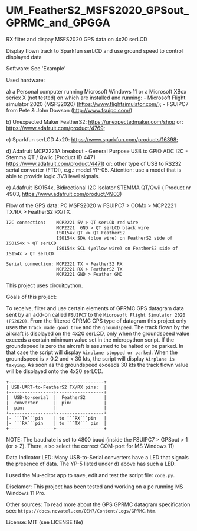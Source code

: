 # UM_FeatherS2_MSFS2020_GPSout_GPRMC_and_GPGGA
 RX fliter and dispay MSFS2020 GPS data on 4x20 serLCD


Display flown track to Sparkfun serLCD and use ground speed to control displayed data

Software:
See 'Example'

Used hardware:

a) a Personal computer running Microsoft Windows 11 or a Microsoft XBox seriex X (not tested) on which are installed and running: 
    - Microsoft Flight simulator 2020 (MSFS2020) (https://www.flightsimulator.com/);
    - FSUIPC7 from Pete & John Dowson (http://www.fsuipc.com/)

b) Unexpected Maker FeatherS2: https://unexpectedmaker.com/shop or: https://www.adafruit.com/product/4769;

c) Sparkfun serLCD 4x20: https://www.sparkfun.com/products/16398;

d) Adafruit MCP2221A breakout - General Purpose USB to GPIO ADC I2C - Stemma QT / Qwiic (Product ID 4471 https://www.adafruit.com/product/4471)
   or: other type of USB to RS232 serial converter (FTDI), e.g.: model YP-05. Attention: use a model that is able to provide logic 3V3 level signals.

e) Adafruit ISO154x, Bidirectional I2C Isolator STEMMA QT/Qwii ( Product nr 4903, https://www.adafruit.com/product/4903)

Flow of the GPS data:  PC MSFS2020 w FSUIPC7 > COMx > MCP2221 TX/RX > FeatherS2 RX/TX.
```
I2C connection:    MCP2221 5V > QT serLCD red wire
                   MCP2221  GND > QT serLCD black wire
                   ISO154x QT <> QT FeatherS2
                   ISO154x SDA (blue wire) on FeatherS2 side of ISO154x > QT serLCD
                   ISO154x SCL (yellow wire) on FeatherS2 side of IS154x > QT serLCD

Serial connection: MCP2221 TX > FeatherS2 RX
                   MCP2221 RX > FeatherS2 TX
                   MCP2221 GND > Feather GND
```
This project uses circuitpython.

Goals of this project:

To receive, filter and use certain elements of GPRMC GPS datagram data sent by an add-on called ```FSUIPC7``` to the ```Microsoft Flight Simulator 2020 (FS2020)```.
From the filtered GPRMC GPS type of datagram this project only uses the ```Track made good true``` and the ```groundspeed```. The track flown by the aircraft is displayed on the 4x20 serLCD, only when the groundspeed value exceeds a certain minimum value set in the micropython script. If the groundspeed is zero the aircraft is assumed to be halted or be parked. In that case the script will display ```Airplane stopped or parked```. When the groundspeed is > 0.2 and < 30 kts, the script will display ```Airplane is taxying```.  As soon as the groundspeed exceeds 30 kts the track flown value will be displayed onto the 4x20 serLCD.

```
+------------------------------------+
| USB-UART-to-FeatherS2 TX/RX pins:  |
+-----------------+------------------+
|  USB-to-serial  |  FeatherS2       |
|  converter      |  pin:            |
|  pin:           |                  |
+-----------------+------------------+
|- ```TX```pin    | to ```RX```pin   |
|- ```RX```pin    | to ```TX``` pin  |
+-----------------+------------------+
```
NOTE: The baudrate is set to 4800 baud (inside the FSUIPC7 > GPSout > 1 (or > 2). There, also select the correct COM-port for MS Windows 11)

Data Indicator LED:
Many USB-to-Serial converters have a LED that signals the presence of data. The YP-5 listed under d) above has such a LED.

I used the Mu-editor app to save, edit and test the script file: ```code.py```.


Disclamer:
This project has been tested and working on a pc running MS Windows 11 Pro.

Other sources:
To read more about the GPS GPRMC datagram specification see: ```https://docs.novatel.com/OEM7/Content/Logs/GPRMC.htm```.

License: MIT (see LICENSE file)
